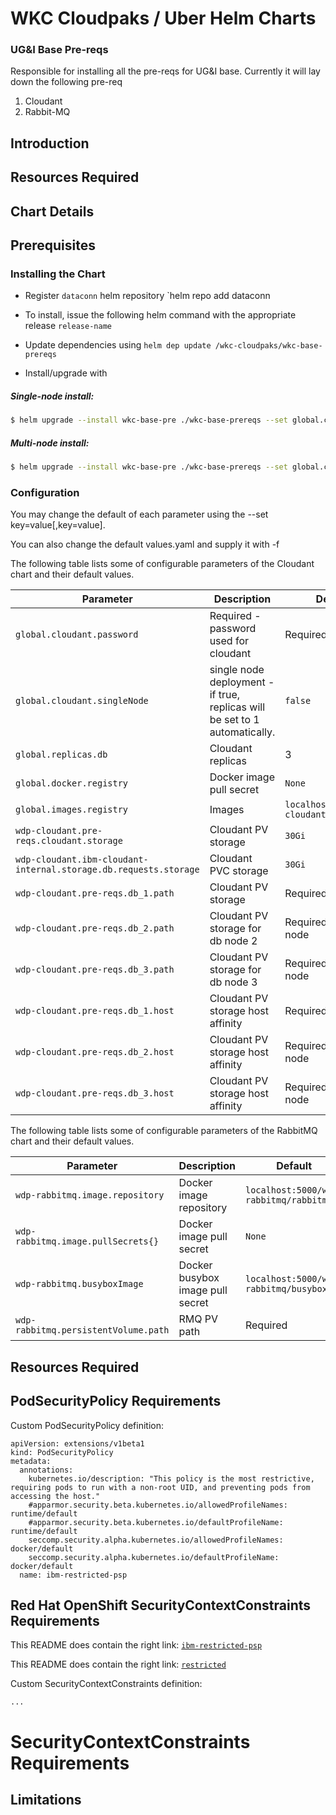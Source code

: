# WKC Cloudpaks / Uber Helm Charts

### UG&I Base Pre-reqs
Responsible for installing all the pre-reqs for UG&I base.  Currently it will lay down the following pre-req
1. Cloudant 
2. Rabbit-MQ 

## Introduction

## Resources Required

## Chart Details

## Prerequisites

### Installing the Chart

- Register `dataconn` helm repository `helm repo add dataconn 

- To install, issue the following helm command with the appropriate release `release-name`

- Update dependencies using `helm dep update /wkc-cloudpaks/wkc-base-prereqs`


- Install/upgrade with


##### Single-node install:

```bash
$ helm upgrade --install wkc-base-pre ./wkc-base-prereqs --set global.cloudant.password=test,wdp-cloudant.pre-reqs.cloudant.db_1.path=</mnt/data/cloudant_1>,wdp-cloudant.pre-reqs.cloudant.db_1.host=<host1>,wdp-rabbitmq.rabbitmqPassword=test,wdp-rabbitmq.persistentVolume.path=</mnt/data/rmq> --namespace wkc --wait --timeout=600
```

##### Multi-node install:

```bash
$ helm upgrade --install wkc-base-pre ./wkc-base-prereqs --set global.cloudant.password=test,wdp-cloudant.pre-reqs.cloudant.db_1.path=</mnt/data/cloudant_1>,wdp-cloudant.pre-reqs.cloudant.db_2.path=</mnt/data/cloudant_2>,<wdp-cloudant.pre-reqs.cloudant.db_3.path=</mnt/data/cloudant_3>,wdp-cloudant.pre-reqs.cloudant.db_1.host=<host1>,wdp-cloudant.pre-reqs.cloudant.db_2.host=<host2>,wdp-cloudant.pre-reqs.cloudant.db_3.host=<host3>,wdp-rabbitmq.rabbitmqPassword=test,wdp-rabbitmq.persistentVolume.path=</mnt/data/rmq> --namespace wkc --wait --timeout=600 -f ./wkc-base-prereqs/values-multinode.yaml
```


### Configuration

You may change the default of each parameter using the --set key=value[,key=value].

You can also change the default values.yaml and supply it with -f

The following table lists some of configurable parameters of the Cloudant chart and their default values.

| Parameter                                      | Description                                                      | Default                             |
|------------------------------------------------|------------------------------------------------------------------|-------------------------------------|
| `global.cloudant.password`               | Required - password used for cloudant                            | Required `None`                             |
| `global.cloudant.singleNode`     | single node deployment - if true, replicas will be set to 1 automatically.                 | `false`                             |
| `global.replicas.db`                      | Cloudant replicas                                                | 3                                   |
| `global.docker.registry`                 | Docker image pull secret                                         | `None`                             |
| `global.images.registry`                 | Images                               | `localhost:5000/wdp-cloudant`                             |
| `wdp-cloudant.pre-reqs.cloudant.storage`   | Cloudant PV storage                                    | `30Gi`                                   |
| `wdp-cloudant.ibm-cloudant-internal.storage.db.requests.storage`                 | Cloudant PVC storage      | `30Gi`                 |
| `wdp-cloudant.pre-reqs.db_1.path`   | Cloudant PV storage                                    | Required                                    |
| `wdp-cloudant.pre-reqs.db_2.path`   | Cloudant PV storage for db node 2                                  | Required if multi-node                |
| `wdp-cloudant.pre-reqs.db_3.path`   | Cloudant PV storage for db node 3                                  | Required if multi-node                 |
| `wdp-cloudant.pre-reqs.db_1.host`   | Cloudant PV storage host affinity                                  | Required                                    |
| `wdp-cloudant.pre-reqs.db_2.host`   | Cloudant PV storage host affinity                                  | Required if multi-node                |
| `wdp-cloudant.pre-reqs.db_3.host`   | Cloudant PV storage host affinity                                  | Required if multi-node                 |


The following table lists some of configurable parameters of the RabbitMQ chart and their default values.

| Parameter                                      | Description                                                      | Default                             |
|------------------------------------------------|------------------------------------------------------------------|-------------------------------------|
| `wdp-rabbitmq.image.repository`               | Docker image repository      |  `localhost:5000/wdp-rabbitmq/rabbitmq`             |
| `wdp-rabbitmq.image.pullSecrets{}`                      | Docker image pull secret                  | `None`                                   |
| `wdp-rabbitmq.busyboxImage`                 | Docker busybox image pull secret             | `localhost:5000/wdp-rabbitmq/busybox`       |
| `wdp-rabbitmq.persistentVolume.path`   | RMQ PV path                              | Required                             |

## Resources Required
## PodSecurityPolicy Requirements

Custom PodSecurityPolicy definition:

```
apiVersion: extensions/v1beta1
kind: PodSecurityPolicy
metadata:
  annotations:
    kubernetes.io/description: "This policy is the most restrictive, requiring pods to run with a non-root UID, and preventing pods from accessing the host."
    #apparmor.security.beta.kubernetes.io/allowedProfileNames: runtime/default
    #apparmor.security.beta.kubernetes.io/defaultProfileName: runtime/default
    seccomp.security.alpha.kubernetes.io/allowedProfileNames: docker/default
    seccomp.security.alpha.kubernetes.io/defaultProfileName: docker/default
  name: ibm-restricted-psp
```
## Red Hat OpenShift SecurityContextConstraints Requirements
This README does contain the right link: [`ibm-restricted-psp`](https://ibm.biz/cpkspec-psp)

This README does contain the right link: [`restricted`](https://ibm.biz/cpkspec-scc)

Custom SecurityContextConstraints definition:
```
...
```
# SecurityContextConstraints Requirements
## Limitations

